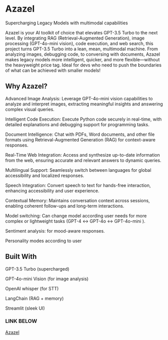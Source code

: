 # Azazel  

Supercharging Legacy Models with multimodal capabilities

Azazel is your AI toolkit of choice that elevates GPT-3.5 Turbo to the next level. By integrating RAG (Retrieval-Augmented Generation), image processing (GPT-4o-mini vision), code execution, and web search, this project turns GPT-3.5 Turbo into a lean, mean, multimodal machine. From analyzing images, debugging code, to conversing with documents, Azazel makes legacy
models more intelligent, quicker, and more flexible—without the heavyweight price tag. Ideal for devs who need to push the boundaries of what can be achieved with smaller models!

## Why Azazel?

Advanced Image Analysis: Leverage GPT-4o-mini vision capabilities to analyze and interpret images, extracting meaningful insights and answering complex visual queries.

Intelligent Code Execution: Execute Python code securely in real-time, with detailed explanations and debugging support for programming tasks.

Document Intelligence: Chat with PDFs, Word documents, and other file formats using Retrieval-Augmented Generation (RAG) for context-aware responses.

Real-Time Web Integration: Access and synthesize up-to-date information from the web, ensuring accurate and relevant answers to dynamic queries.

Multilingual Support: Seamlessly switch between languages for global accessibility and localized responses.

Speech Integration: Convert speech to text for hands-free interaction, enhancing accessibility and user experience.

Contextual Memory: Maintains conversation context across sessions, enabling coherent follow-ups and long-term interactions.

Model switching: Can change model according user needs for more complex or lightweight tasks (GPT-4 ↔ GPT-4o ↔ GPT-4o-mini ).

Sentiment analysis: for mood-aware responses.

Personality modes according to user

## Built With

GPT-3.5 Turbo (supercharged)

GPT-4o-mini Vision (for image analysis)

OpenAI whisper (for STT)

LangChain (RAG + memory)

Streamlit (sleek UI)

### LINK BELOW

[Azazel](https://azazel.streamlit.app/)







